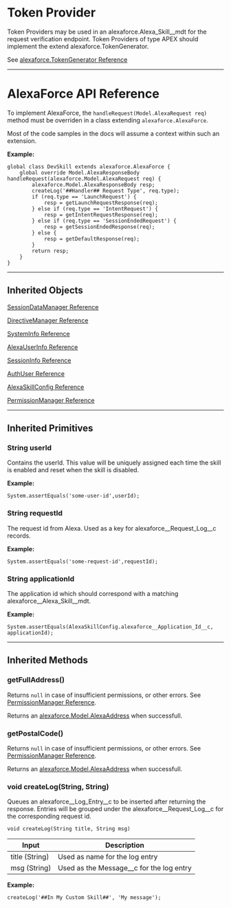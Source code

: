 # Token Provider #

Token Providers may be used in an alexaforce.Alexa_Skill__mdt for the request verification endpoint. Token Providers of type APEX should implement the extend alexaforce.TokenGenerator.

See [alexaforce.TokenGenerator Reference](TokenGenerator.md)

- - - -

# AlexaForce API Reference #

To implement AlexaForce, the ```handleRequest(Model.AlexaRequest req)``` method must be overriden in a class extending ```alexaforce.AlexaForce```.

Most of the code samples in the docs will assume a context within such an extension.

**Example:**
```
global class DevSkill extends alexaforce.AlexaForce {
    global override Model.AlexaResponseBody handleRequest(alexaforce.Model.AlexaRequest req) {
        alexaforce.Model.AlexaResponseBody resp;
        createLog('##Handler## Request Type', req.type);
        if (req.type == 'LaunchRequest') {
            resp = getLaunchRequestResponse(req);
        } else if (req.type == 'IntentRequest') {
            resp = getIntentRequestResponse(req);
        } else if (req.type == 'SessionEndedRequest') {
            resp = getSessionEndedResponse(req);
        } else {
            resp = getDefaultResponse(req);
        }
        return resp;
    }
}
```
- - - -

## Inherited Objects ##

[SessionDataManager Reference](SessionDataManager.md)

[DirectiveManager Reference](DirectiveManager.md)

[SystemInfo Reference](Model/AlexaSystem.md)

[AlexaUserInfo Reference](Model/AlexaUser.md)

[SessionInfo Reference](Model/AlexaSession.md)

[AuthUser Reference](AuthUser.md)

[AlexaSkillConfig Reference](Alexa_Skill__mdt.md)

[PermissionManager Reference](Permissions.md)

- - - -

## Inherited Primitives ##
### String userId ###
Contains the userId. This value will be uniquely assigned each time the skill is enabled and reset when the skill is disabled. 

**Example:**
```
System.assertEquals('some-user-id',userId);
```

### String requestId ###
The request id from Alexa. Used as a key for alexaforce__Request_Log__c records.

**Example:**
```
System.assertEquals('some-request-id',requestId);
```

### String applicationId ###
The application id which should correspond with a matching alexaforce__Alexa_Skill__mdt.

**Example:**
```
System.assertEquals(AlexaSkillConfig.alexaforce__Application_Id__c, applicationId);
```

- - - -

## Inherited Methods ##
### getFullAddress() ###
Returns ```null``` in case of insufficient permissions, or other errors. See [PermissionManager Reference](../Permissions.md).

Returns an [alexaforce.Model.AlexaAddress](Model/AlexaAddress.md) when successfull.

### getPostalCode() ###
Returns ```null``` in case of insufficient permissions, or other errors. See [PermissionManager Reference](../Permissions.md).

Returns an [alexaforce.Model.AlexaAddress](Model/AlexaAddress.md) when successfull.

### void createLog(String, String) ###
Queues an alexaforce__Log_Entry__c to be inserted after returning the response. Entries will be grouped under the alexaforce__Request_Log__c for the corresponding request id.

``` void createLog(String title, String msg) ```

Input                    | Description
-------------------------| -----------------------------------------
title (String)           | Used as name for the log entry
msg (String)             | Used as the Message__c for the log entry

**Example:**
```
createLog('##In My Custom Skill##', 'My message');
```

